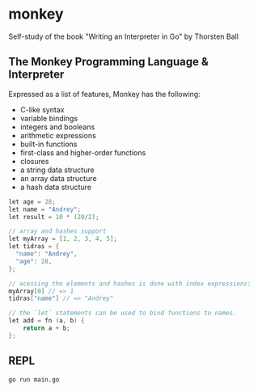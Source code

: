 # monkey

Self-study of the book "Writing an Interpreter in Go" by Thorsten Ball



## The Monkey Programming Language & Interpreter

Expressed as a list of features, Monkey has the following:
- C-like syntax
- variable bindings
- integers and booleans
- arithmetic expressions
- built-in functions
- first-class and higher-order functions
- closures
- a string data structure
- an array data structure
- a hash data structure


```c
let age = 28;
let name = "Andrey";
let result = 10 * (20/2);

// array and hashes support
let myArray = [1, 2, 3, 4, 5];
let tidras = {
  "name": "Andrey",
  "age": 28,
};

// acessing the elements and hashes is done with index expressions:
myArray[0] // => 1
tidras["name"] // => "Andrey"

// the `let` statements can be used to bind functions to names.
let add = fn (a, b) {
    return a + b;
};
```


## REPL

```
go run main.go
```
